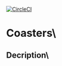 [![CircleCI](https://circleci.com/gh/jingcqu/Coasters/tree/master.svg?style=svg)](https://circleci.com/gh/jingcqu/Coasters/tree/master)
# Coasters\
## Decription\

